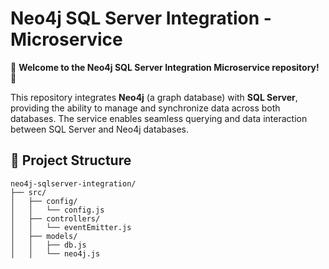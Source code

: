 
# Neo4j SQL Server Integration - Microservice

🚀 **Welcome to the Neo4j SQL Server Integration Microservice repository!** 🚀

This repository integrates **Neo4j** (a graph database) with **SQL Server**, providing the ability to manage and synchronize data across both databases. The service enables seamless querying and data interaction between SQL Server and Neo4j databases.

## 📂 Project Structure

```
neo4j-sqlserver-integration/
├── src/
│   ├── config/
│   │   └── config.js
│   ├── controllers/
│   │   └── eventEmitter.js
│   ├── models/
│   │   ├── db.js
│   │   └── neo4j.js
